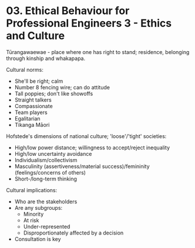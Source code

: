 # 03. Ethical Behaviour for Professional Engineers 3 - Ethics and Culture

Tūrangawaewae - place where one has right to stand; residence, belonging through kinship and whakapapa.

Cultural norms:

- She'll be right; calm
- Number 8 fencing wire; can do attitude
- Tall poppies; don't like showoffs
- Straight talkers
- Compassionate
- Team players
- Egalitarian
- Tikanga Māori

Hofstede's dimensions of national culture; 'loose'/'tight' societies:

- High/low power distance; willingness to accept/reject inequality
- High/low uncertainty avoidance
- Individualism/collectivism
- Masculinity (assertiveness/material success)/femininity (feelings/concerns of others)
- Short-/long-term thinking

Cultural implications:

- Who are the stakeholders
- Are any subgroups:
  - Minority
  - At risk
  - Under-represented
  - Disproportionately affected by a decision
- Consultation is key
